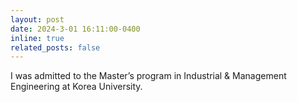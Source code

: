 ```yaml
---
layout: post
date: 2024-3-01 16:11:00-0400
inline: true
related_posts: false
---
```


I was admitted to the Master’s program in Industrial & Management Engineering at Korea University.
